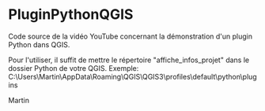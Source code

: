 # PluginPythonQGIS
 Code source de la vidéo YouTube concernant la démonstration d'un plugin Python dans QGIS. 

 Pour l'utiliser, il suffit de mettre le répertoire "affiche_infos_projet" dans le dossier Python de votre
 QGIS. Exemple: C:\Users\Martin\AppData\Roaming\QGIS\QGIS3\profiles\default\python\plugins

Martin